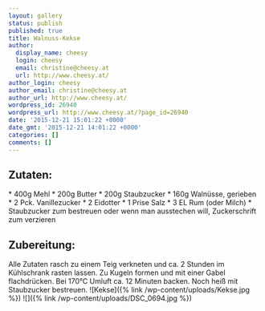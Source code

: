 ```yaml
---
layout: gallery
status: publish
published: true
title: Walnuss-Kekse
author:
  display_name: cheesy
  login: cheesy
  email: christine@cheesy.at
  url: http://www.cheesy.at/
author_login: cheesy
author_email: christine@cheesy.at
author_url: http://www.cheesy.at/
wordpress_id: 26940
wordpress_url: http://www.cheesy.at/?page_id=26940
date: '2015-12-21 15:01:22 +0000'
date_gmt: '2015-12-21 14:01:22 +0000'
categories: []
comments: []
---
```

## Zutaten:
\* 400g Mehl
\* 200g Butter
\* 200g Staubzucker
\* 160g Walnüsse, gerieben
\* 2 Pck. Vanillezucker
\* 2 Eidotter
\* 1 Prise Salz
\* 3 EL Rum (oder Milch)
\* Staubzucker zum bestreuen oder wenn man ausstechen will, Zuckerschrift zum verzieren
## Zubereitung:
Alle Zutaten rasch zu einem Teig verkneten und ca. 2 Stunden im Kühlschrank rasten lassen. Zu Kugeln formen und mit einer Gabel flachdrücken. Bei 170°C Umluft ca. 12 Minuten backen. Noch heiß mit Staubzucker bestreuen.
![Kekse]({% link /wp-content/uploads/Kekse.jpg %})
![]({% link /wp-content/uploads/DSC_0694.jpg %})
